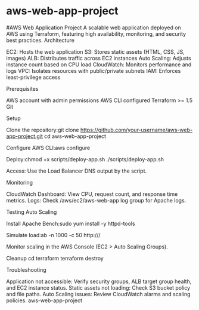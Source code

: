 # aws-web-app-project
#AWS Web Application Project
A scalable web application deployed on AWS using Terraform, featuring high availability, monitoring, and security best practices.
Architecture

EC2: Hosts the web application
S3: Stores static assets (HTML, CSS, JS, images)
ALB: Distributes traffic across EC2 instances
Auto Scaling: Adjusts instance count based on CPU load
CloudWatch: Monitors performance and logs
VPC: Isolates resources with public/private subnets
IAM: Enforces least-privilege access

Prerequisites

AWS account with admin permissions
AWS CLI configured
Terraform >= 1.5
Git

Setup

Clone the repository:git clone https://github.com/your-username/aws-web-app-project.git
cd aws-web-app-project


Configure AWS CLI:aws configure


Deploy:chmod +x scripts/deploy-app.sh
./scripts/deploy-app.sh


Access: Use the Load Balancer DNS output by the script.

Monitoring

CloudWatch Dashboard: View CPU, request count, and response time metrics.
Logs: Check /aws/ec2/aws-web-app log group for Apache logs.

Testing Auto Scaling

Install Apache Bench:sudo yum install -y httpd-tools


Simulate load:ab -n 1000 -c 50 http://<your-alb-dns>/


Monitor scaling in the AWS Console (EC2 > Auto Scaling Groups).

Cleanup
cd terraform
terraform destroy

Troubleshooting

Application not accessible: Verify security groups, ALB target group health, and EC2 instance status.
Static assets not loading: Check S3 bucket policy and file paths.
Auto Scaling issues: Review CloudWatch alarms and scaling policies.
 aws-web-app-project
